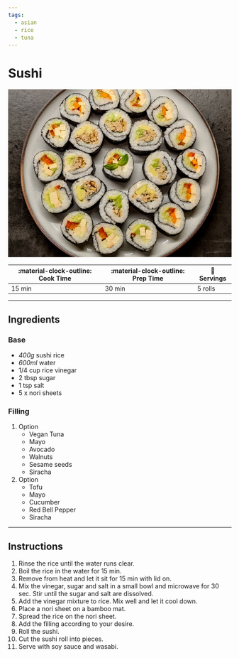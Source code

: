 ```yaml
---
tags:
  - asian
  - rice
  - tuna
---
```


# Sushi


![image](image.jpg)

| :material-clock-outline: Cook Time | :material-clock-outline: Prep Time | :fork_and_knife: Servings |
|------------------------------------|------------------------------------|---------------------------|
| 15 min                             | 30 min                             | 5 rolls                   |

---

## Ingredients

### Base

- _400g_ sushi rice
- _600ml_ water
- 1/4 cup rice vinegar
- 2 tbsp sugar
- 1 tsp salt
- 5 x nori sheets

### Filling

1. Option
    - Vegan Tuna
    - Mayo
    - Avocado
    - Walnuts
    - Sesame seeds
    - Siracha
2. Option
    - Tofu
    - Mayo
    - Cucumber
    - Red Bell Pepper
    - Siracha
---

## Instructions

1. Rinse the rice until the water runs clear.
2. Boil the rice in the water for 15 min.
3. Remove from heat and let it sit for 15 min with lid on.
4. Mix the vinegar, sugar and salt in a small bowl and microwave for 30 sec. Stir until the sugar and salt are dissolved.
5. Add the vinegar mixture to rice. Mix well and let it cool down.
6. Place a nori sheet on a bamboo mat.
7. Spread the rice on the nori sheet.
8. Add the filling according to your desire.
9. Roll the sushi.
10. Cut the sushi roll into pieces.
11. Serve with soy sauce and wasabi.
